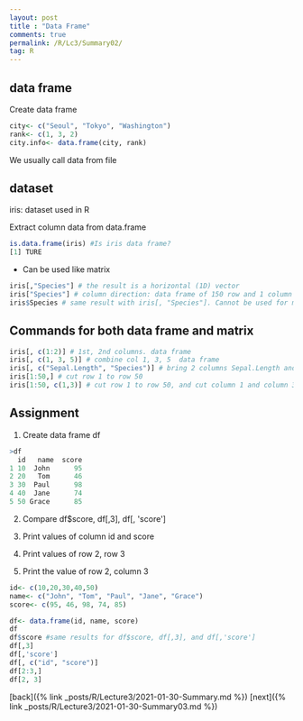 ```yaml
---
layout: post
title : "Data Frame"
comments: true
permalink: /R/Lc3/Summary02/
tag: R
---
```


## data frame
Create data frame

```r
city<- c("Seoul", "Tokyo", "Washington")
rank<- c(1, 3, 2)
city.info<- data.frame(city, rank)
```

We usually call data from file

## dataset
iris: dataset used in R

Extract column data from data.frame

```r
is.data.frame(iris) #Is iris data frame?
[1] TURE
```

* Can be used like matrix

```r
iris[,"Species"] # the result is a horizontal (1D) vector
iris["Species"] # column direction: data frame of 150 row and 1 column
iris$Species # same result with iris[, "Species"]. Cannot be used for matrix, needed to converted
```

## Commands for both **data frame** and **matrix**

```r
iris[, c(1:2)] # 1st, 2nd columns. data frame
iris[, c(1, 3, 5)] # combine col 1, 3, 5  data frame
iris[, c("Sepal.Length", "Species")] # bring 2 columns Sepal.Length and Species
iris[1:50,] # cut row 1 to row 50
iris[1:50, c(1,3)] # cut row 1 to row 50, and cut column 1 and column 3
```

## Assignment
1. Create data frame df

```r
>df
  id   name  score
1 10  John      95
2 20   Tom      46
3 30  Paul      98
4 40  Jane      74
5 50 Grace      85
```

2. Compare df$score, df[,3], df[, 'score']

3. Print values of column id and score

4. Print values of row 2, row 3

5. Print the value of row 2, column 3

```r
id<- c(10,20,30,40,50)
name<- c("John", "Tom", "Paul", "Jane", "Grace")
score<- c(95, 46, 98, 74, 85)

df<- data.frame(id, name, score)
df
df$score #same results for df$score, df[,3], and df[,'score']
df[,3]
df[,'score']
df[, c("id", "score")]
df[2:3,]
df[2, 3]
```


[back]({% link _posts/R/Lecture3/2021-01-30-Summary.md %})
[next]({% link _posts/R/Lecture3/2021-01-30-Summary03.md %})
